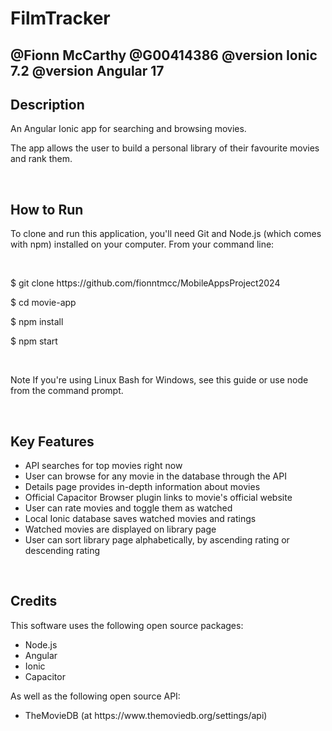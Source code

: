 <h1>
  FilmTracker
</h1>
<h2>
  @Fionn McCarthy
  @G00414386
  @version Ionic 7.2
  @version Angular 17
</h2>

<h2>Description</h2>
<p>
  An Angular Ionic app for searching and browsing movies. 
</p>
<p>
  The app allows the user to build a personal library of their favourite movies and rank them.
</p>
<br/>
<h2>How to Run</h2>
<p>
  To clone and run this application, you'll need Git and Node.js (which comes with npm) installed on your computer. From your command line:
</p>
<br/>
<p>
  $ git clone https://github.com/fionntmcc/MobileAppsProject2024

  $ cd movie-app

  $ npm install

  $ npm start
</p>
<br/>
<p>
  Note If you're using Linux Bash for Windows, see this guide or use node from the command prompt.
</p>
<br/>
<h2>Key Features</h2>
<ul>
  <li>API searches for top movies right now</li>
  <li>User can browse for any movie in the database through the API</li>
  <li>Details page provides in-depth information about movies</li>
  <li>Official Capacitor Browser plugin links to movie's official website</li>
  <li>User can rate movies and toggle them as watched</li>
  <li>Local Ionic database saves watched movies and ratings</li>
  <li>Watched movies are displayed on library page</li>
  <li>User can sort library page alphabetically, by ascending rating or descending rating</li>
</ul>
<br/>
<h2>
  Credits
</h2>
<p>
  This software uses the following open source packages:
</p>
<ul>
  <li>Node.js</li>
  <li>Angular</li>
  <li>Ionic</li>
  <li>Capacitor</li>
</ul>
<p>
  As well as the following open source API:
  <ul>
  <li>TheMovieDB (at https://www.themoviedb.org/settings/api)</li>
</ul>
</p>
